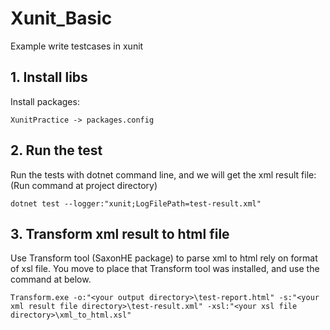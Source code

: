 # Xunit_Basic
Example write testcases in xunit
## 1. Install libs
Install packages:
```
XunitPractice -> packages.config
```

## 2. Run the test
Run the tests with dotnet command line, and we will get the xml result file:
(Run command at project directory)
```
dotnet test --logger:"xunit;LogFilePath=test-result.xml"
```

## 3. Transform xml result to html file
Use Transform tool (SaxonHE package) to parse xml to html rely on format of xsl file.
You move to place that Transform tool was installed, and use the command at below.
```
Transform.exe -o:"<your output directory>\test-report.html" -s:"<your xml result file directory>\test-result.xml" -xsl:"<your xsl file directory>\xml_to_html.xsl"
```
